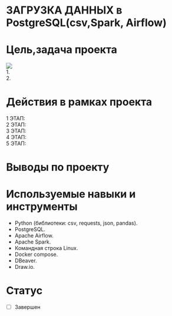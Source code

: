 # ЗАГРУЗКА ДАННЫХ в PostgreSQL(csv,Spark, Airflow)
# Цель,задача проекта
![](https://github.com/brrndalex/Data-Engineer-Projects/blob/main/%D0%97%D0%90%D0%93%D0%A0%D0%A3%D0%97%D0%9A%D0%90%20%D0%94%D0%90%D0%9D%D0%9D%D0%AB%D0%A5%20%D0%B2%20PostgreSQL(csv%2CSpark%2C%20Airflow)/PosgreSQL.drawio.png)  
1.    
2.   


# Действия в рамках проекта  
1 ЭТАП:   
2 ЭТАП:  
3 ЭТАП:    
4 ЭТАП:     
5 ЭТАП:     
 

# Выводы по проекту
 
 
 # Используемые навыки и инструменты
 * Python (библиотеки: csv, requests, json, pandas).
 * PostgreSQL.
 * Apache Airflow.
 * Apache Spark.
 * Командная строка Linux.
 * Docker compose.
 * DBeaver.
 * Draw.io.
  
# Статус
- [ ] Завершен

